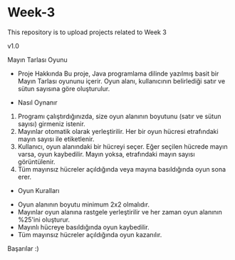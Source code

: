 # Week-3
 This repository is to upload projects related to Week 3

v1.0

Mayın Tarlası Oyunu

* Proje Hakkında
Bu proje, Java programlama dilinde yazılmış basit bir Mayın Tarlası oyununu içerir. Oyun alanı, kullanıcının belirlediği satır ve sütun sayısına göre oluşturulur.

* Nasıl Oynanır
1. Programı çalıştırdığınızda, size oyun alanının boyutunu (satır ve sütun sayısı) girmeniz istenir.
2. Mayınlar otomatik olarak yerleştirilir. Her bir oyun hücresi etrafındaki mayın sayısı ile etiketlenir.
3. Kullanıcı, oyun alanındaki bir hücreyi seçer. Eğer seçilen hücrede mayın varsa, oyun kaybedilir. Mayın yoksa, etrafındaki mayın sayısı görüntülenir.
4. Tüm mayınsız hücreler açıldığında veya mayına basıldığında oyun sona erer.

* Oyun Kuralları
- Oyun alanının boyutu minimum 2x2 olmalıdır.
- Mayınlar oyun alanına rastgele yerleştirilir ve her zaman oyun alanının %25'ini oluşturur.
- Mayınlı hücreye basıldığında oyun kaybedilir.
- Tüm mayınsız hücreler açıldığında oyun kazanılır.

Başarılar :)
